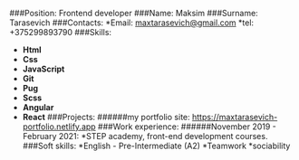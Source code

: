 ###Position: Frontend developer
###Name: Maksim
###Surname: Tarasevich
###Contacts:
*Email: maxtarasevich@gmail.com
*tel: +375299893790
###Skills: 
* **Html**
* **Css**
* **JavaScript**
* **Git**
* **Pug**
* **Scss**
* **Angular**
* **React**
###Projects:
######my portfolio site: https://maxtarasevich-portfolio.netlify.app
###Work experience:
######November 2019 - February 2021:
*STEP academy, front-end development courses.
###Soft skills:
*English - Pre-Intermediate (A2)
*Teamwork
*sociability


